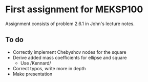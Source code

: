# First assignment for MEKSP100
Assignment consists of problem 2.6.1 in John's lecture notes.

## To do
- Correctly implement Chebyshov nodes for the square
- Derive added mass coefficients for ellipse and square
  * Use /Kennard/
- Correct typos, write more in depth
- Make presentation

